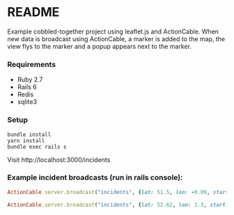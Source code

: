 # README

Example cobbled-together project using leaflet.js and ActionCable. When new data is broadcast using ActionCable, a marker is added to the map, the view flys to the marker and a popup appears next to the marker.

### Requirements
* Ruby 2.7
* Rails 6
* Redis
* sqlite3

### Setup
```
bundle install
yarn install
bundle exec rails s
```
Visit http://localhost:3000/incidents

### Example incident broadcasts (run in rails console):

```ruby
ActionCable.server.broadcast("incidents", {lat: 51.5, lon: -0.09, start: "#{Date.today.strftime('%d/%m/%Y')} 15:32", reference: "#{rand(1000..99999)}", location: "Pilgrimage Street", circuits: rand(1..30), customers: rand(50..1500)})
```

```ruby
ActionCable.server.broadcast("incidents", {lat: 52.62, lon: 1.3, start: "#{Date.today.strftime('%d/%m/%Y')} 10:14", reference: "#{rand(1000..99999)}", location: "Carrow Road", circuits: rand(1..30), customers: rand(50..1500)})
```